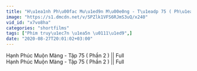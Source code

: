 ```yaml
---
title: "H\u1ea1nh Ph\u00fac Mu\u1ed9n M\u00e0ng - T\u1eadp 75 ( Ph\u1ea7n 2 ) Full"
image: "https://s1.dmcdn.net/v/SPZlk1VFS6RJmS3uQ/x240"
vid_id: "x7vo8ha"
categories: "shortfilms"
tags: ["Phim truy\u1ec7n \u1ea5n \u0111\u1ed9",]
date: "2020-08-27T20:01:02+03:00"
---
```

Hạnh Phúc Muộn Màng - Tập 75 ( Phần 2 ) || Full  <br>Hạnh Phúc Muộn Màng - Tập 75 ( Phần 2 ) || Full
